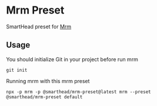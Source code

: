 # Mrm Preset

SmartHead preset for [Mrm](https://mrm.js.org)

## Usage

You should initialize Git in your project before run mrm
```
git init
```

Running mrm with this mrm preset
```
npx -p mrm -p @smarthead/mrm-preset@latest mrm --preset @smarthead/mrm-preset default
```

